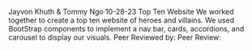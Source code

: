 Jayvon Khuth & Tommy Ngo
10-28-23
Top Ten Website
We worked together to create a top ten website of heroes and villains. We used BootStrap components to implement a nav bar, cards, accordions, and carousel to display our visuals. 
Peer Reviewed by:
Peer Review:
